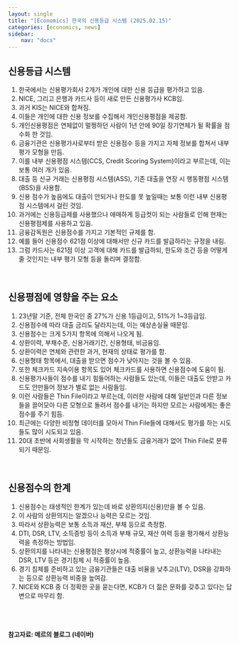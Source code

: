 ```yaml
---
layout: single
title: "[Economics] 한국의 신용등급 시스템 (2025.02.15)"
categories: [economics, news]
sidebar:
    nav: "docs"
---
```


## 신용등급 시스템
1. 한국에서는 신용평가회사 2개가 개인에 대한 신용 등급을 평가하고 있음.
1. NICE, 그리고 은행과 카드사 등이 새로 만든 신용평가사 KCB임.
1. 과거 KIS는 NICE와 합쳐짐.
1. 이들은 개인에 대한 신용 정보를 수집해서 개인신용평점을 제공함.
1. 개인신용평점은 연체없이 멀쩡하던 사람이 1년 안에 90일 장기연체가 될 확률을 점수화 한 것임.
1. 금융기관은 신용평가사로부터 받은 신용점수 등을 가지고 자체 정보를 합쳐서 내부평가 모형을 만듬.
1. 이를 내부 신용평점 시스템(CCS, Credit Scoring System)이라고 부르는데, 이는 보통 여러 개가 있음.
1. 대출 등 신규 거래는 신용평점 시스템(ASS), 기존 대출을 연장 시 행동평점 시스템(BSS)을 사용함.
1. 신용 점수가 높음에도 대출이 안되거나 한도를 못 높일때는 보통 이런 내부 신용평점 시스템에서 걸린 것임.
1. 과거에는 신용등급제를 사용했으나 애매하게 등급컷이 되는 사람들로 인해 현재는 신용평점제를 사용하고 있음.
1. 금융감독원은 신용점수를 가지고 기본적인 규제를 함.
1. 예를 들어 신용점수 621점 이상에 대해서만 신규 카드를 발급하라는 규정을 내림.
1. 그럼 카드사는 621점 이상 고객에 대해 카드를 발급하되, 한도와 조건 등을 어떻게 줄 것인지는 내부 평가 모형 등을 돌리며 결정함.

<br/>

## 신용평점에 영향을 주는 요소
1. 23년말 기준, 전체 한국인 중 27%가 신용 1등급이고, 51%가 1~3등급임.
1. 신용점수에 따라 대출 금리도 달라지는데, 이는 예상손실율 때문임.
1. 신용점수는 크게 5가지 항목에 의해서 나오게 됨.
1. 상환이력, 부채수준, 신용거래기간, 신용형태, 비금융임.
1. 상환이력은 연체와 관련한 과거, 현재의 상태로 평가를 함.
1. 신용형태 항목에서, 대출을 받으면 점수가 낮아지는 것을 볼 수 있음.
1. 또한 체크카드 지속이용 항목도 있어 체크카드를 사용하면 신용점수에 도움이 됨.
1. 신용평가사들이 점수를 내기 힘들어하는 사람들도 있는데, 이들은 대출도 안받고 카드도 안만들어 정보가 별로 없는 사람들임.
1. 이런 사람들은 Thin File이라고 부르는데, 이러한 사람에 대해 일반인과 다른 정보들을 끌어모아 다른 모형으로 돌려서 점수를 내기는 하지만 모르는 사람에게는 좋은 점수를 주기 힘듬.
1. 최근에는 다양한 비정형 데이터를 모아서 Thin File들에 대해서도 평가를 하는 시도들도 많이 시도되고 있음.
1. 20대 초반에 사회생활을 막 시작하는 청년들도 금융거래가 없어 Thin File로 분류되기 때문임.

<br/>

## 신용점수의 한계
1. 신용점수는 태생적인 한계가 있는데 바로 상환의지(신용)만을 볼 수 있음.
1. 이 사람의 상환의지는 알겠으나 능력은 모르는 것임.
1. 따라서 상환능력은 보통 소득과 재산, 부채 등으로 측정함.
1. DTI, DSR, LTV, 소득증빙 등이 소득과 부채 규모, 재산 여력 등을 평가해서 상환능력을 측정하는 방법임.
1. 상환의지를 나타내는 신용평점은 평상시에 적중률이 높고, 상환능력을 나타내는 DSR, LTV 등은 경기침체 시 적중률이 높음.
1. 경기 침체를 준비하고 있는 금융기관들은 대출 비율을 낮추고(LTV), DSR을 강화하는 등으로 상환능력 비중을 높여감.
1. NICE와 KCB 중 더 정확한 곳을 묻는다면, KCB가 더 젊은 문화를 갖추고 있다는 답변으로 마무리 함.



<br/>
<br/>

#### 참고자료: 메르의 블로그 (네이버) 